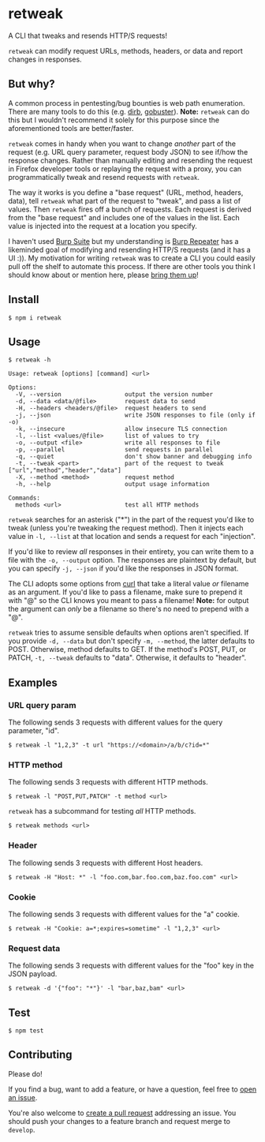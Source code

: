 # retweak

A CLI that tweaks and resends HTTP/S requests!

`retweak` can modify request URLs, methods, headers, or data and report changes in responses.

## But why?

A common process in pentesting/bug bounties is web path enumeration. There are many tools to do this (e.g. [dirb](http://dirb.sourceforge.net/), [gobuster](https://github.com/OJ/gobuster)). **Note:** `retweak` can do this but I wouldn't recommend it solely for this purpose since the aforementioned tools are better/faster.

`retweak` comes in handy when you want to change *another* part of the request (e.g. URL query parameter, request body JSON) to see if/how the response changes. Rather than manually editing and resending the request in Firefox developer tools or replaying the request with a proxy, you can programmatically tweak and resend requests with `retweak`.

The way it works is you define a "base request" (URL, method, headers, data), tell `retweak` what part of the request to "tweak", and pass a list of values. Then `retweak` fires off a bunch of requests. Each request is derived from the "base request" and includes one of the values in the list. Each value is injected into the request at a location you specify.

I haven't used [Burp Suite](https://portswigger.net/burp) but my understanding is [Burp Repeater](https://portswigger.net/burp/documentation/desktop/tools/repeater) has a likeminded goal of modifying and resending HTTP/S requests (and it has a UI :)). My motivation for writing `retweak` was to create a CLI you could easily pull off the shelf to automate this process. If there are other tools you think I should know about or mention here, please [bring them up](#Contributing)!

## Install

`$ npm i retweak`

## Usage

`$ retweak -h`

```
Usage: retweak [options] [command] <url>

Options:
  -V, --version                  output the version number
  -d, --data <data/@file>        request data to send
  -H, --headers <headers/@file>  request headers to send
  -j, --json                     write JSON responses to file (only if -o)
  -k, --insecure                 allow insecure TLS connection
  -l, --list <values/@file>      list of values to try
  -o, --output <file>            write all responses to file
  -p, --parallel                 send requests in parallel
  -q, --quiet                    don't show banner and debugging info
  -t, --tweak <part>             part of the request to tweak ["url","method","header","data"]
  -X, --method <method>          request method
  -h, --help                     output usage information

Commands:
  methods <url>                  test all HTTP methods
```

`retweak` searches for an asterisk ("\*") in the part of the request you'd like to tweak (unless you're tweaking the request method). Then it injects each value in `-l, --list` at that location and sends a request for each "injection".

If you'd like to review *all* responses in their entirety, you can write them to a file with the `-o, --output` option. The responses are plaintext by default, but you can specify `-j, --json` if you'd like the responses in JSON format.

The CLI adopts some options from [curl](https://curl.haxx.se/) that take a literal value *or* filename as an argument. If you'd like to pass a filename, make sure to prepend it with "@" so the CLI knows you meant to pass a filename! **Note:** for output the argument can *only* be a filename so there's no need to prepend with a "@".

`retweak` tries to assume sensible defaults when options aren't specified. If you provide `-d, --data` but don't specify `-m, --method`, the latter defaults to POST. Otherwise, method defaults to GET. If the method's POST, PUT, or PATCH, `-t, --tweak` defaults to "data". Otherwise, it defaults to "header".

## Examples

### URL query param

The following sends 3 requests with different values for the query parameter, "id".

```
$ retweak -l "1,2,3" -t url "https://<domain>/a/b/c?id=*"
```

### HTTP method

The following sends 3 requests with different HTTP methods.

```
$ retweak -l "POST,PUT,PATCH" -t method <url>
```

`retweak` has a subcommand for testing *all* HTTP methods.

```
$ retweak methods <url>
```

### Header

The following sends 3 requests with different Host headers.

```
$ retweak -H "Host: *" -l "foo.com,bar.foo.com,baz.foo.com" <url>
```

### Cookie

The following sends 3 requests with different values for the "a" cookie.

```
$ retweak -H "Cookie: a=*;expires=sometime" -l "1,2,3" <url>
```

### Request data

The following sends 3 requests with different values for the "foo" key in the JSON payload.

```
$ retweak -d '{"foo": "*"}' -l "bar,baz,bam" <url>
```

## Test

`$ npm test`

## Contributing

Please do!

If you find a bug, want to add a feature, or have a question, feel free to [open an issue](https://github.com/zbo14/retweak/issues/new).

You're also welcome to [create a pull request](https://github.com/zbo14/retweak/compare/develop...) addressing an issue. You should push your changes to a feature branch and request merge to `develop`.
